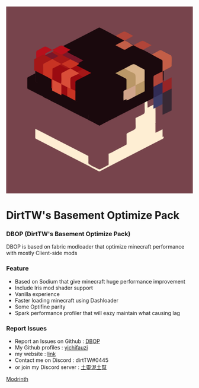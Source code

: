 ![DBOP Logo](/DBOP%20logo.png)

# DirtTW's Basement Optimize Pack

### DBOP (DirtTW's Basement Optimize Pack)

DBOP is based on fabric modloader that optimize minecraft performance with mostly Client-side mods

### Feature

- Based on Sodium that give minecraft huge performance improvement
- Include Iris mod shader support
- Vanilla experience
- Faster loading minecraft using Dashloader
- Some Optifine parity
- Spark performance profiler that will eazy maintain what causing lag

### Report Issues

- Report an Issues on Github : [DBOP
](https://github.com/yichifauzi/DBOP)
- My Github profiles : [yichifauzi](https://github.com/yichifauzi)
- my website : [link](https://yichifauzi.github.io/modpackinstalltutorial/)
- Contact me on Discord : dirtTW#0445
- or join my Discord server : [土靈泥土幫](https://discord.gg/eS6ZgXcfAV)

[Modrinth](https://modrinth.com/modpack/dbop)
